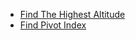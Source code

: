 * [Find The Highest Altitude](./md/find_the_highest_altitude.md)
* [Find Pivot Index](./md/find_pivot_index.md)

